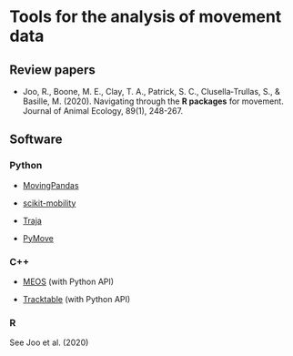 # Tools for the analysis of movement data

## Review papers

* Joo, R., Boone, M. E., Clay, T. A., Patrick, S. C., Clusella‐Trullas, S., & Basille, M. (2020). Navigating through the **R packages** for movement. Journal of Animal Ecology, 89(1), 248-267.

## Software

### Python

* [MovingPandas](https://github.com/anitagraser/movingpandas)

* [scikit-mobility](https://github.com/scikit-mobility/scikit-mobility) 

* [Traja](https://github.com/traja-team/traja) 

* [PyMove](https://github.com/InsightLab/PyMove) 

### C++ 

* [MEOS](https://github.com/adonmo/meos) (with Python API) 

* [Tracktable](https://github.com/sandialabs/tracktable) (with Python API)

### R

See Joo et al. (2020)
